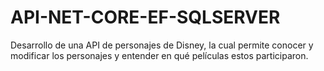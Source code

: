# API-NET-CORE-EF-SQLSERVER
Desarrollo de una API de personajes de Disney, la cual permite conocer y modificar los personajes y entender en qué películas estos participaron.

